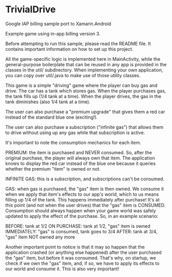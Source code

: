 # TrivialDrive
Google IAP billing sample port to Xamarin.Android


  Example game using in-app billing version 3.
 
  Before attempting to run this sample, please read the README file. It
  contains important information on how to set up this project.
 
  All the game-specific logic is implemented here in MainActivity, while the
  general-purpose boilerplate that can be reused in any app is provided in the
  classes in the util/ subdirectory. When implementing your own application,
  you can copy over util/.java to make use of those utility classes.
 
  This game is a simple "driving" game where the player can buy gas
  and drive. The car has a tank which stores gas. When the player purchases
  gas, the tank fills up (1/4 tank at a time). When the player drives, the gas
  in the tank diminishes (also 1/4 tank at a time).
 
  The user can also purchase a "premium upgrade" that gives them a red car
  instead of the standard blue one (exciting!).
 
  The user can also purchase a subscription ("infinite gas") that allows them
  to drive without using up any gas while that subscription is active.
 
  It's important to note the consumption mechanics for each item.
 
  PREMIUM: the item is purchased and NEVER consumed. So, after the original
  purchase, the player will always own that item. The application knows to
  display the red car instead of the blue one because it queries whether
  the premium "item" is owned or not.
 
  INFINITE GAS: this is a subscription, and subscriptions can't be consumed.
 
  GAS: when gas is purchased, the "gas" item is then owned. We consume it
  when we apply that item's effects to our app's world, which to us means
  filling up 1/4 of the tank. This happens immediately after purchase!
  It's at this point (and not when the user drives) that the "gas"
  item is CONSUMED. Consumption should always happen when your game
  world was safely updated to apply the effect of the purchase. So,
  in an example scenario:
 
  BEFORE:      tank at 1/2
  ON PURCHASE: tank at 1/2, "gas" item is owned
  IMMEDIATELY: "gas" is consumed, tank goes to 3/4
  AFTER:       tank at 3/4, "gas" item NOT owned any more
 
  Another important point to notice is that it may so happen that
  the application crashed (or anything else happened) after the user
  purchased the "gas" item, but before it was consumed. That's why,
  on startup, we check if we own the "gas" item, and, if so,
  we have to apply its effects to our world and consume it. This
  is also very important!
 

